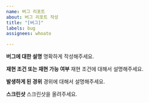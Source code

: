 ```yaml
---
name: 버그 리포트
about: 버그 리포트 작성
title: "[버그]"
labels: bug
assignees: whoato

---
```


**버그에 대한 설명**
명확하게 작성해주세요.

**재현 조건 또는 재현 가능 여부**
재현 조건에 대해서 설명해주세요.

**발생하게 된 경위**
경위에 대해서 설명해주세요.

**스크린샷**
스크린샷을 올려주세요.
